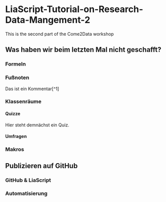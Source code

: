 <!--
author:   André Dietrich; Sebastian Zug

email:    andre.dietrich@informatik.tu-freiberg.de, sebastian.zug@informatik.tu-freiberg.de

comment:  Dies ist der zweite Teil des Workshops "Come2Data", wobei tiefer auf
          Makros und Interaktionen sowie das Publizieren auf GitHub eingegangen
          wird.

logo:     https://www.urz.uni-leipzig.de/fileadmin/_processed_/a/9/csm_C2D_Logo_NEU-in-Blau3_45f981698e.png

version:  0.0.1

language: de

narrator: Deutsch Female

edit:     true

-->

# LiaScript-Tutorial-on-Research-Data-Mangement-2

This is the second part of the Come2Data workshop

## Was haben wir beim letzten Mal nicht geschafft?

### Formeln

### Fußnoten

Das ist ein Kommentar[^1]

### Klassenräume

#### Quizze

Hier steht demnächst ein Quiz.

#### Umfragen

### Makros

## Publizieren auf GitHub

### GitHub & LiaScript

### Automatisierung

